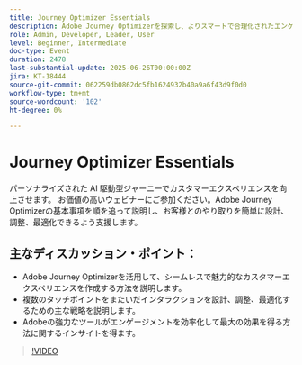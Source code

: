 ```yaml
---
title: Journey Optimizer Essentials
description: Adobe Journey Optimizerを探索し、よりスマートで合理化されたエンゲージメントのために、チャネルをまたいで AI に基づきパーソナライズされたカスタマージャーニーを作成する方法をご覧ください。
role: Admin, Developer, Leader, User
level: Beginner, Intermediate
doc-type: Event
duration: 2478
last-substantial-update: 2025-06-26T00:00:00Z
jira: KT-18444
source-git-commit: 062259db0862dc5fb1624932b40a9a6f43d9f0d0
workflow-type: tm+mt
source-wordcount: '102'
ht-degree: 0%

---
```



# Journey Optimizer Essentials

パーソナライズされた AI 駆動型ジャーニーでカスタマーエクスペリエンスを向上させます。 お価値の高いウェビナーにご参加ください。Adobe Journey Optimizerの基本事項を順を追って説明し、お客様とのやり取りを簡単に設計、調整、最適化できるよう支援します。

## 主なディスカッション・ポイント：

* Adobe Journey Optimizerを活用して、シームレスで魅力的なカスタマーエクスペリエンスを作成する方法を説明します。
* 複数のタッチポイントをまたいだインタラクションを設計、調整、最適化するための主な戦略を説明します。
* Adobeの強力なツールがエンゲージメントを効率化して最大の効果を得る方法に関するインサイトを得ます。

>[!VIDEO](https://video.tv.adobe.com/v/3464440/?learn=on&enablevpops)
